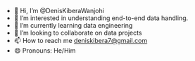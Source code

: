- 👋 Hi, I’m @DenisKiberaWanjohi
- 👀 I’m interested in understanding end-to-end data handling.
- 🌱 I’m currently learning data engineering
- 💞️ I’m looking to collaborate on data projects
- 📫 How to reach me deniskibera7@gmail.com
- 😄 Pronouns: He/Him

<!---
DenisKiberaWanjohi/DenisKiberaWanjohi is a ✨ special ✨ repository because its `README.md` (this file) appears on your GitHub profile.
You can click the Preview link to take a look at your changes.
--->
